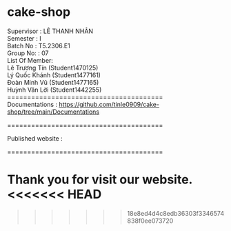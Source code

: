 # cake-shop

Supervisor : LÊ THANH NHÂN <br/>
Semester : I <br/>
Batch No : T5.2306.E1 <br/>
Group No: : 07 <br/>
List Of Member: <br/>
Lê Trương Tín (Student1470125) <br/>
Lý Quốc Khánh (Student1477161) <br/>
Đoàn Minh Vũ (Student1477165) <br/>
Huỳnh Văn Lời (Student1442255) <br/>
======================================= <br/>
Documentations : https://github.com/tinle0909/cake-shop/tree/main/Documentations

=======================================

Published website :

=======================================

Thank you for visit our website.
<<<<<<< HEAD
=======

> > > > > > > 18e8ed4d4c8edb36303f3346574838f0ee073720
